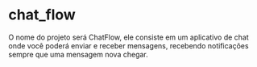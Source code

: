 # chat_flow
O nome do projeto será ChatFlow, ele consiste em um aplicativo de chat onde você poderá enviar e receber mensagens, recebendo notificações sempre que uma mensagem nova chegar.
